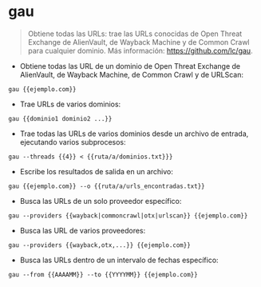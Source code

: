 # gau

> Obtiene todas las URLs: trae las URLs conocidas de Open Threat Exchange de AlienVault, de Wayback Machine y de Common Crawl para cualquier dominio.
> Más información: <https://github.com/lc/gau>.

- Obtiene todas las URL de un dominio de Open Threat Exchange de AlienVault, de Wayback Machine, de Common Crawl y de URLScan:

`gau {{ejemplo.com}}`

- Trae URLs de varios dominios:

`gau {{dominio1 dominio2 ...}}`

- Trae todas las URLs de varios dominios desde un archivo de entrada, ejecutando varios subprocesos:

`gau --threads {{4}} < {{ruta/a/dominios.txt}}}`

- Escribe los resultados de salida en un archivo:

`gau {{ejemplo.com}} --o {{ruta/a/urls_encontradas.txt}}`

- Busca las URLs de un solo proveedor específico:

`gau --providers {{wayback|commoncrawl|otx|urlscan}} {{ejemplo.com}}`

- Busca las URL de varios proveedores:

`gau --providers {{wayback,otx,...}} {{ejemplo.com}}`

- Busca las URLs dentro de un intervalo de fechas específico:

`gau --from {{AAAAMM}} --to {{YYYYMM}} {{ejemplo.com}}`
